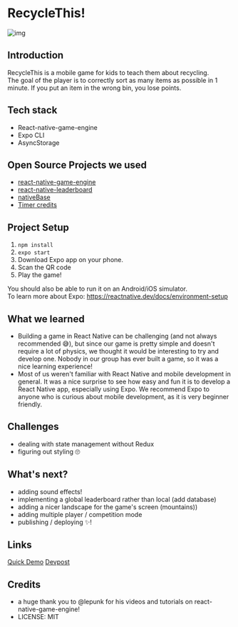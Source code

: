 # RecycleThis!
![img](https://thumbs.dreamstime.com/b/people-waste-recycling-people-waste-recycling-man-woman-holding-recyclables-advertising-poster-concept-hand-159235152.jpg)
## Introduction
RecycleThis is a mobile game for kids to teach them about recycling.\
The goal of the player is to correctly sort as many items as possible in 1 minute. If you put an item in the wrong bin, you lose points. 

## Tech stack

- React-native-game-engine
- Expo CLI
- AsyncStorage

## Open Source Projects we used
- [react-native-game-engine](https://github.com/bberak/react-native-game-engine)
- [react-native-leaderboard](https://github.com/JoeRoddy/react-native-leaderboard#readme)
- [nativeBase](https://nativebase.io/)
- [Timer credits](https://medium.com/better-programming/building-a-simple-countdown-timer-with-react-4ca32763dda7)

## Project Setup

1. ```npm install ```
2. ```expo start ```
3. Download Expo app on your phone.
4. Scan the QR code
5. Play the game!

You should also be able to run it on an Android/iOS simulator.\
To learn more about Expo: https://reactnative.dev/docs/environment-setup

## What we learned

- Building a game in React Native can be challenging (and not always recommended 😅), but since our game is pretty simple and doesn't require a lot of physics, we thought it would be interesting to try and develop one. Nobody in our group has ever built a game, so it was a nice learning experience!
- Most of us weren't familiar with React Native and mobile development in general. It was a nice surprise to see how easy and fun it is to develop a React Native app, especially using Expo. We recommend Expo to anyone who is curious about mobile development, as it is very beginner friendly. 

## Challenges

- dealing with state management without Redux
- figuring out styling 🙄

## What's next?

- adding sound effects!
- implementing a global leaderboard rather than local (add database)
- adding a nicer landscape for the game's screen (mountains))
- adding multiple player / competition mode
- publishing / deploying ✨!

## Links
[Quick Demo](https://vimeo.com/473894084)
[Devpost](https://devpost.com/software/recyclethis-30a21r)

## Credits

- a huge thank you to @lepunk for his videos and tutorials on react-native-game-engine! 
- LICENSE: MIT
